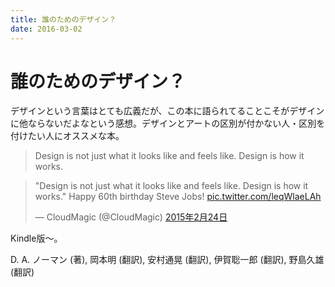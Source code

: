 ```yaml
---
title: 誰のためのデザイン？
date: 2016-03-02
---
```


# 誰のためのデザイン？

デザインという言葉はとても広義だが、この本に語られてることこそがデザインに他ならないだよなという感想。デザインとアートの区別が付かない人・区別を付けたい人にオススメな本。

>Design is not just what it looks like and feels like. Design is how it works.

<blockquote class="twitter-tweet" data-lang="ja"><p lang="en" dir="ltr">&quot;Design is not just what it looks like and feels like. Design is how it works.&quot; Happy 60th birthday Steve Jobs! <a href="http://t.co/leqWlaeLAh">pic.twitter.com/leqWlaeLAh</a></p>&mdash; CloudMagic (@CloudMagic) <a href="https://twitter.com/CloudMagic/status/570195090045403137">2015年2月24日</a></blockquote>

Kindle版〜。

<affiliate-link
  src="https://images-na.ssl-images-amazon.com/images/I/51uEWA1B3EL._SX340_BO1,204,203,200_.jpg"
  href="https://www.amazon.co.jp/dp/4788514346/"
  tag="1000ch-22"
  title="誰のためのデザイン？　増補・改訂版　―認知科学者のデザイン原論">
  D. A. ノーマン (著), 岡本明 (翻訳), 安村通晃 (翻訳), 伊賀聡一郎 (翻訳), 野島久雄 (翻訳)
</affiliate-link>
